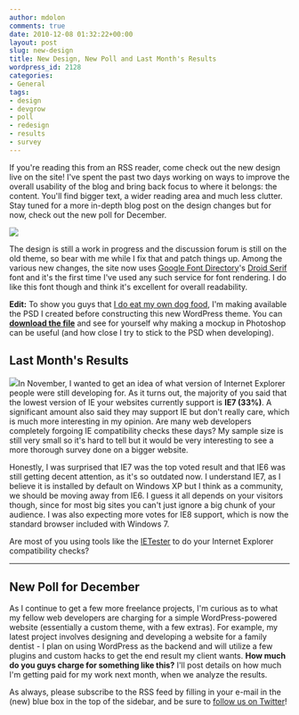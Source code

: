 ```yaml
---
author: mdolon
comments: true
date: 2010-12-08 01:32:22+00:00
layout: post
slug: new-design
title: New Design, New Poll and Last Month's Results
wordpress_id: 2128
categories:
- General
tags:
- design
- devgrow
- poll
- redesign
- results
- survey
---
```


If you're reading this from an RSS reader, come check out the new design live on the site!  I've spent the past two days working on ways to improve the overall usability of the blog and bring back focus to where it belongs: the content.  You'll find bigger text, a wider reading area and much less clutter.  Stay tuned for a more in-depth blog post on the design changes but for now, check out the new poll for December.

![](http://devgrow.s3.amazonaws.com/assets/images/new-design-preview.gif)

The design is still a work in progress and the discussion forum is still on the old theme, so bear with me while I fix that and patch things up.  Among the various new changes, the site now uses [Google Font Directory](http://code.google.com/webfonts)'s [Droid Serif](http://code.google.com/webfonts/family?family=Droid+Sans&subset=latin) font and it's the first time I've used any such service for font rendering.  I do like this font though and think it's excellent for overall readability.

**Edit:** To show you guys that [I do eat my own dog food](http://devgrow.com/why-you-shouldnt-make-your-mockup-in-markup/), I'm making available the PSD I created before constructing this new WordPress theme.  You can **[download the file](http://demos.devgrow.com/dev5.zip)** and see for yourself why making a mockup in Photoshop can be useful (and how close I try to stick to the PSD when developing).

## Last Month's Results

![](http://devgrow.s3.amazonaws.com/assets/images/poll2-results.gif)In November, I wanted to get an idea of what version of Internet Explorer people were still developing for.  As it turns out, the majority of you said that the lowest version of IE your websites currently support is **IE7 (33%)**.  A significant amount also said they may support IE but don't really care, which is much more interesting in my opinion.  Are many web developers completely forgoing IE compatibility checks these days?  My sample size is still very small so it's hard to tell but it would be very interesting to see a more thorough survey done on a bigger website.

Honestly, I was surprised that IE7 was the top voted result and that IE6 was still getting decent attention, as it's so outdated now.  I understand IE7, as I believe it is installed by default on Windows XP but I think as a community, we should be moving away from IE6.  I guess it all depends on your visitors though, since for most big sites you can't just ignore a big chunk of your audience.  I was also expecting more votes for IE8 support, which is now the standard browser included with Windows 7.

Are most of you using tools like the [IETester](http://www.my-debugbar.com/wiki/IETester/HomePage) to do your Internet Explorer compatibility checks?

---

## New Poll for December

As I continue to get a few more freelance projects, I'm curious as to what my fellow web developers are charging for a simple WordPress-powered website (essentially a custom theme, with a few extras).  For example, my latest project involves designing and developing a website for a family dentist - I plan on using WordPress as the backend and will utilize a few plugins and custom hacks to get the end result my client wants.  **How much do you guys charge for something like this?**  I'll post details on how much I'm getting paid for my work next month, when we analyze the results.

As always, please subscribe to the RSS feed by filling in your e-mail in the (new) blue box in the top of the sidebar, and be sure to [follow us on Twitter](http://twitter.com/ThinkDevGrow)!